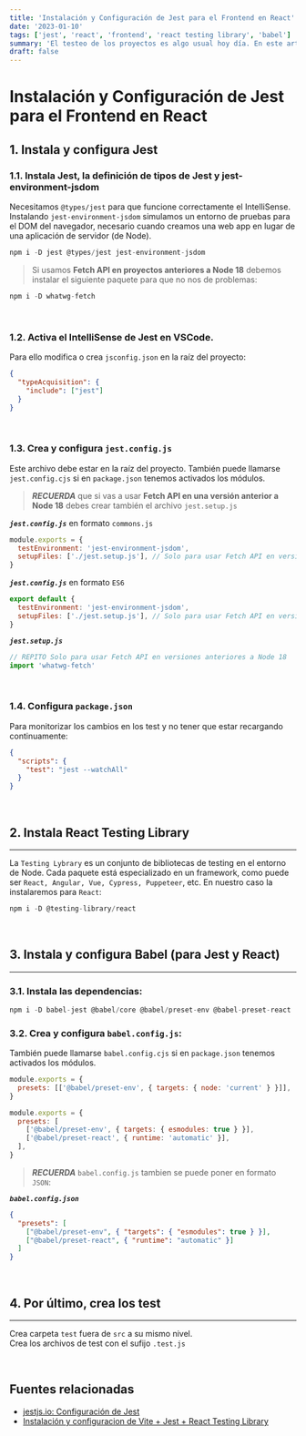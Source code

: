```yaml
---
title: 'Instalación y Configuración de Jest para el Frontend en React'
date: '2023-01-10'
tags: ['jest', 'react', 'frontend', 'react testing library', 'babel']
summary: 'El testeo de los proyectos es algo usual hoy día. En este artículo se habla de como configurar un proyecto de React en Javascript para poder usar Jest y React Testing Library de forma correcta.'
draft: false
---
```


# Instalación y Configuración de Jest para el Frontend en React

## 1. Instala y configura Jest

### 1.1. Instala Jest, la definición de tipos de Jest y jest-environment-jsdom

Necesitamos `@types/jest` para que funcione correctamente el IntelliSense. Instalando `jest-environment-jsdom` simulamos un entorno de pruebas para el DOM del navegador, necesario cuando creamos una web app en lugar de una aplicación de servidor (de Node).

```js
npm i -D jest @types/jest jest-environment-jsdom
```

> Si usamos **Fetch API en proyectos anteriores a Node 18** debemos instalar el siguiente paquete para que no nos de problemas:

```js
npm i -D whatwg-fetch
```

<br />

### 1.2. Activa el IntelliSense de Jest en VSCode.

Para ello modifica o crea `jsconfig.json` en la raíz del proyecto:

```json
{
  "typeAcquisition": {
    "include": ["jest"]
  }
}
```

<br />

### 1.3. Crea y configura `jest.config.js`

Este archivo debe estar en la raíz del proyecto. También puede llamarse `jest.config.cjs` si en `package.json` tenemos activados los módulos.

> **_RECUERDA_** que si vas a usar **Fetch API en una versión anterior a Node 18** debes crear también el archivo `jest.setup.js`

**_`jest.config.js`_** en formato `commons.js`

```js
module.exports = {
  testEnvironment: 'jest-environment-jsdom',
  setupFiles: ['./jest.setup.js'], // Solo para usar Fetch API en versiones anteriores a Node 18
}
```

**_`jest.config.js`_** en formato `ES6`

```js
export default {
  testEnvironment: 'jest-environment-jsdom',
  setupFiles: ['./jest.setup.js'], // Solo para usar Fetch API en versiones anteriores a Node 18
}
```

**_`jest.setup.js`_**

```js
// REPITO Solo para usar Fetch API en versiones anteriores a Node 18
import 'whatwg-fetch'
```

<br />

### 1.4. Configura `package.json`

Para monitorizar los cambios en los test y no tener que estar recargando continuamente:

```json
{
  "scripts": {
    "test": "jest --watchAll"
  }
}
```

<br />

## 2. Instala React Testing Library

---

La `Testing Lybrary` es un conjunto de bibliotecas de testing en el entorno de Node. Cada paquete está especializado en un framework, como puede ser `React, Angular, Vue, Cypress, Puppeteer`, etc. En nuestro caso la instalaremos para `React`:

```js
npm i -D @testing-library/react
```

<br />

## 3. Instala y configura Babel (para Jest y React)

---

### 3.1. Instala las dependencias:

```js
npm i -D babel-jest @babel/core @babel/preset-env @babel-preset-react
```

### 3.2. Crea y configura `babel.config.js`:

También puede llamarse `babel.config.cjs` si en `package.json` tenemos activados los módulos.

[//]: # 'Es una de estas dos posibilidades'

```js
module.exports = {
  presets: [['@babel/preset-env', { targets: { node: 'current' } }]],
}
```

```js
module.exports = {
  presets: [
    ['@babel/preset-env', { targets: { esmodules: true } }],
    ['@babel/preset-react', { runtime: 'automatic' }],
  ],
}
```

> **_RECUERDA_** `babel.config.js` tambien se puede poner en formato `JSON`:

**_`babel.config.json`_**

```json
{
  "presets": [
    ["@babel/preset-env", { "targets": { "esmodules": true } }],
    ["@babel/preset-react", { "runtime": "automatic" }]
  ]
}
```

<br />

## 4. Por último, crea los test

---

Crea carpeta `test` fuera de `src` a su mismo nivel.  
Crea los archivos de test con el sufijo `.test.js`

<br />

## Fuentes relacionadas

- [jestjs.io: Configuración de Jest](https://jestjs.io/es-ES/docs/configuration)
- [Instalación y configuracion de Vite + Jest + React Testing Library](https://gist.github.com/Klerith/ca7e57fae3c9ab92ad08baadc6c26177?permalink_comment_id=4247253)
